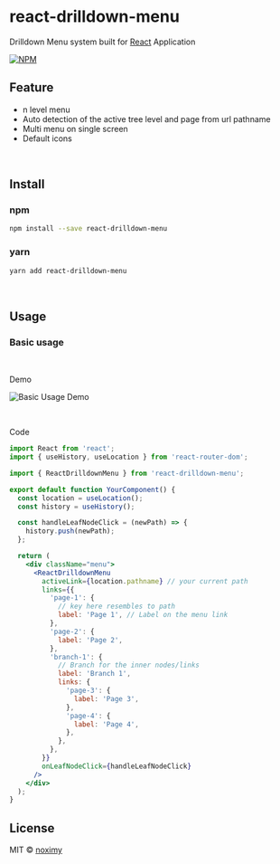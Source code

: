 # react-drilldown-menu

Drilldown Menu system built for [React](https://reactjs.org) Application

[![NPM](https://img.shields.io/npm/v/react-drilldown-menu.svg)](https://www.npmjs.com/package/react-drilldown-menu)

## Feature

- n level menu
- Auto detection of the active tree level and page from url pathname
- Multi menu on single screen
- Default icons

<br />

## Install

### npm

```bash
npm install --save react-drilldown-menu
```

### yarn

```bash
yarn add react-drilldown-menu
```

<br />

## Usage

### Basic usage

<br/>

Demo

![Basic Usage Demo](https://raw.githubusercontent.com/noximy/react-drilldown-menu/master/demo-images/drilldown-menu-basic-usage-demo.gif 'Basic usage demo')

<br/>

Code

```jsx
import React from 'react';
import { useHistory, useLocation } from 'react-router-dom';

import { ReactDrilldownMenu } from 'react-drilldown-menu';

export default function YourComponent() {
  const location = useLocation();
  const history = useHistory();

  const handleLeafNodeClick = (newPath) => {
    history.push(newPath);
  };

  return (
    <div className="menu">
      <ReactDrilldownMenu
        activeLink={location.pathname} // your current path
        links={{
          'page-1': {
            // key here resembles to path
            label: 'Page 1', // Label on the menu link
          },
          'page-2': {
            label: 'Page 2',
          },
          'branch-1': {
            // Branch for the inner nodes/links
            label: 'Branch 1',
            links: {
              'page-3': {
                label: 'Page 3',
              },
              'page-4': {
                label: 'Page 4',
              },
            },
          },
        }}
        onLeafNodeClick={handleLeafNodeClick}
      />
    </div>
  );
}
```

## License

MIT © [noximy](https://github.com/noximy)
